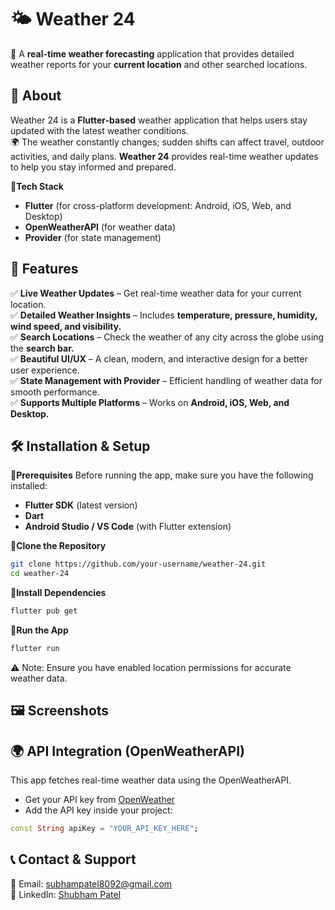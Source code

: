 # 🌤️ Weather 24
🚀 A **real-time weather forecasting** application that provides detailed weather reports for your **current location** and other searched locations.

## 📌 About
Weather 24 is a **Flutter-based** weather application that helps users stay updated with the latest weather conditions.\
🌍 The weather constantly changes; sudden shifts can affect travel, outdoor activities, and daily plans. **Weather 24** provides real-time weather updates to help you stay informed and prepared.

🔹**Tech Stack**
* **Flutter** (for cross-platform development: Android, iOS, Web, and Desktop)
* **OpenWeatherAPI** (for weather data)
* **Provider** (for state management)

## 🌟 Features
✅ **Live Weather Updates** – Get real-time weather data for your current location.\
✅ **Detailed Weather Insights** – Includes **temperature, pressure, humidity, wind speed, and visibility.**\
✅ **Search Locations** – Check the weather of any city across the globe using the **search bar.**\
✅ **Beautiful UI/UX** – A clean, modern, and interactive design for a better user experience.\
✅ **State Management with Provider** – Efficient handling of weather data for smooth performance.\
✅ **Supports Multiple Platforms** – Works on **Android, iOS, Web, and Desktop.**

## 🛠 Installation & Setup
🔹**Prerequisites**
Before running the app, make sure you have the following installed:
* **Flutter SDK** (latest version)
* **Dart**
* **Android Studio / VS Code** (with Flutter extension)

🔹**Clone the Repository**
```sh
git clone https://github.com/your-username/weather-24.git
cd weather-24
```
🔹**Install Dependencies**
```sh
flutter pub get
```
🔹**Run the App**
```sh
flutter run
```
⚠ Note: Ensure you have enabled location permissions for accurate weather data.

## 🖼 Screenshots

## 🌍 API Integration (OpenWeatherAPI)
This app fetches real-time weather data using the OpenWeatherAPI.
* Get your API key from [OpenWeather](https://openweathermap.org/current)
* Add the API key inside your project:
```dart
const String apiKey = "YOUR_API_KEY_HERE";
```

## 📞 Contact & Support
💌 Email: subhampatel8092@gmail.com\
🔗 LinkedIn: [Shubham Patel](https://www.linkedin.com/in/shubham-patel-5353011b9/)
